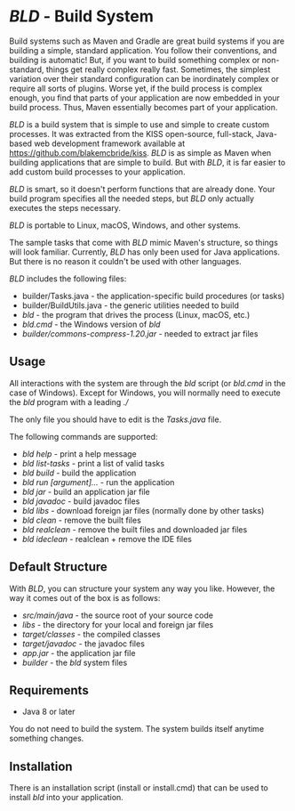 
# _BLD_ - Build System

Build systems such as Maven and Gradle are great build systems if
you are building a simple, standard application.  You follow
their conventions, and building is automatic!  But, if you want
to build something complex or non-standard, things get really complex really fast.
Sometimes, the simplest variation over their standard configuration can
be inordinately complex or require all sorts of plugins.  Worse yet,
if the build process is complex enough, you find that parts of your application
are now embedded in your build process.  Thus, Maven essentially becomes part of
your application.

_BLD_ is a build system that is simple to use and simple to create custom processes.
It was extracted from the KISS open-source, full-stack, Java-based web development framework
available at https://github.com/blakemcbride/kiss.
_BLD_ is as simple as Maven when building applications that are simple to build.
But with _BLD_, it is far easier to add custom build processes to your application.

_BLD_ is smart, so it doesn't perform functions that are already done.  Your
build program specifies all the needed steps, but _BLD_ only actually executes
the steps necessary.

_BLD_ is portable to Linux, macOS, Windows, and other systems.

The sample tasks that come with _BLD_ mimic Maven's structure, so things will look 
familiar.  Currently, _BLD_ has only been used for Java applications.  But
there is no reason it couldn't be used with other languages.

_BLD_ includes the following files:

* builder/Tasks.java -  the application-specific build procedures (or tasks)
* builder/BuildUtils.java -  the generic utilities needed to build
* _bld_ - the program that drives the process (Linux, macOS, etc.)
* _bld.cmd_ - the Windows version of _bld_
* _builder/commons-compress-1.20.jar_ -  needed to extract jar files

## Usage

All interactions with the system are through the _bld_ script (or 
_bld.cmd_ in the case of Windows).  Except for Windows, you will normally
need to execute the _bld_ program with a leading _./_

The only file you should have to edit is the _Tasks.java_ file.

The following commands are supported:

* _bld help_ -  print a help message
* _bld list-tasks_ -  print a list of valid tasks
* _bld build_ -  build the application
* _bld run <full-path-of-class-to-run>  [argument]..._ -  run the application
* _bld jar_ -  build an application jar file
* _bld javadoc_ -  build javadoc files
* _bld libs_ -  download foreign jar files (normally done by other tasks)
* _bld clean_ -  remove the built files
* _bld realclean_ -  remove the built files and downloaded jar files
* _bld ideclean_ -  realclean + remove the IDE files

## Default Structure

With _BLD_, you can structure your system any way you like.  However, the
way it comes out of the box is as follows:

* _src/main/java_ -  the source root of your source code
* _libs_ - the directory for your local and foreign jar files
* _target/classes_ - the compiled classes
* _target/javadoc_ - the javadoc files
* _app.jar_ - the application jar file
* _builder_ - the _bld_ system files

## Requirements

* Java 8 or later

You do not need to build the system.  The system builds itself anytime something changes.

## Installation

There is an installation script (install or install.cmd) that can be used to install _bld_ into your application.


